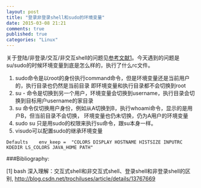 ```yaml
---
layout: post
title: "登录非登录shell和sudo的环境变量"
date: 2015-03-08 21:21
comments: true
published: true
categories: "Linux"
---
```

  关于登陆/非登录/交互/非交互shell的问题见[参考文献1][1]。今天遇到的问题是su/sudo的时候环境变量到底是怎么样的，执行了什么rc文件。

  1. sudo命令是以root的身份执行command命令，但是环境变量还是当前用户的，执行目录也仍然是当前目录
  即环境变量和执行目录都不会切换到root
  2. su - 命令是切换到另一个用户，环境变量会切换到username，执行目录会切换到目标用户username的家目录
  3. su 命令仅切换用户身份，例如从A切换到B，执行whoami命令，显示的是用户B，但当前目录不会切换，
  环境变量也仍未切换，仍为A用户的环境变量
  4. sudo su 只是用sudo的权限来执行su命令，跟su本身一样。
  5. visudo可以配置sudo的继承环境变量

  	Defaults    env_keep =  "COLORS DISPLAY HOSTNAME HISTSIZE INPUTRC KDEDIR LS_COLORS JAVA_HOME PATH"

[1]: http://blog.csdn.net/trochiluses/article/details/13767669   " bash 深入理解：交互式shell和非交互式shell、登录shell和非登录shell的区别"
###Bibliography:

  \[1]  bash 深入理解：交互式shell和非交互式shell、登录shell和非登录shell的区别, <http://blog.csdn.net/trochiluses/article/details/13767669>
